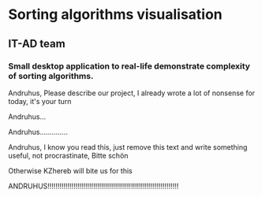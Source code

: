 # Sorting algorithms visualisation

## IT-AD team

### Small desktop application to real-life demonstrate complexity of sorting algorithms.

Andruhus, Please describe our project, I already wrote a lot of nonsense for today, it's your turn

Andruhus...

Andruhus..............

Andruhus, I know you read this, just remove this text and write something useful, not procrastinate, Bitte schön

Otherwise KZhereb will bite us for this

ANDRUHUS!!!!!!!!!!!!!!!!!!!!!!!!!!!!!!!!!!!!!!!!!!!!!!!!!!!!!!!!!!!!!!!!!!
